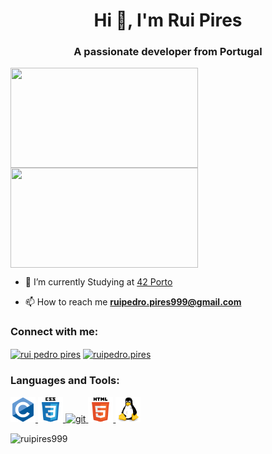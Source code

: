 <h1 align="center">Hi 👋, I'm Rui Pires</h1>
<h3 align="center">A passionate developer from Portugal</h3>

<a href= "https://github.com/RuiPires999/Common-Core" target="blank"> <img align="center" src="https://drive.google.com/file/d/1ZpI8W3gjvSykPezhvbnACeBS7QOMABzu/view?usp=sharing" height="160" width="300" /></a>
<a href="https://github.com/RuiPires999/Piscine" target="blank"><img align="center" src="https://www.codequoi.com/wp-content/uploads/2022/07/codequoi_42_piscine_cover.png" height="160" width="300" /></a>

- 🔭 I’m currently Studying at [42 Porto](https://www.42porto.com/)

- 📫 How to reach me **ruipedro.pires999@gmail.com**

<h3 align="left">Connect with me:</h3>
<p align="left">
<a href="https://linkedin.com/in/rui pedro pires" target="blank"><img align="center" src="https://raw.githubusercontent.com/rahuldkjain/github-profile-readme-generator/master/src/images/icons/Social/linked-in-alt.svg" alt="rui pedro pires" height="30" width="40" /></a>
<a href="https://instagram.com/ruipedro.pires" target="blank"><img align="center" src="https://raw.githubusercontent.com/rahuldkjain/github-profile-readme-generator/master/src/images/icons/Social/instagram.svg" alt="ruipedro.pires" height="30" width="40" /></a>
</p>

<h3 align="left">Languages and Tools:</h3>
<p align="left"> <a href="https://www.cprogramming.com/" target="_blank" rel="noreferrer"> <img src="https://raw.githubusercontent.com/devicons/devicon/master/icons/c/c-original.svg" alt="c" width="40" height="40"/> </a> <a href="https://www.w3schools.com/css/" target="_blank" rel="noreferrer"> <img src="https://raw.githubusercontent.com/devicons/devicon/master/icons/css3/css3-original-wordmark.svg" alt="css3" width="40" height="40"/> </a> <a href="https://git-scm.com/" target="_blank" rel="noreferrer"> <img src="https://www.vectorlogo.zone/logos/git-scm/git-scm-icon.svg" alt="git" width="40" height="40"/> </a> <a href="https://www.w3.org/html/" target="_blank" rel="noreferrer"> <img src="https://raw.githubusercontent.com/devicons/devicon/master/icons/html5/html5-original-wordmark.svg" alt="html5" width="40" height="40"/> </a> <a href="https://www.linux.org/" target="_blank" rel="noreferrer"> <img src="https://raw.githubusercontent.com/devicons/devicon/master/icons/linux/linux-original.svg" alt="linux" width="40" height="40"/> </a> </p>

<p><img align="center" src="https://github-readme-stats.vercel.app/api/top-langs?username=ruipires999&show_icons=true&locale=en&layout=compact" alt="ruipires999" /></p>
